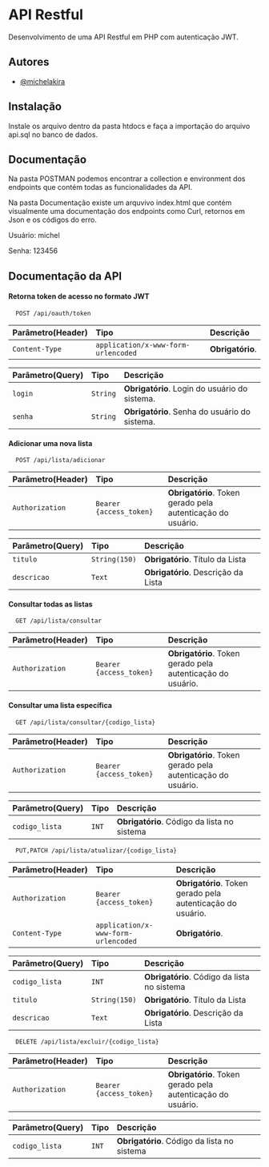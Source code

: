 
# API Restful

Desenvolvimento de uma API Restful em PHP com autenticação JWT.

## Autores

- [@michelakira](https://github.com/michelakira)


## Instalação

Instale os arquivo dentro da pasta htdocs e faça a importação do arquivo api.sql no banco de dados.




## Documentação

Na pasta POSTMAN podemos encontrar a collection e environment dos endpoints que contém todas as funcionalidades da API.

Na pasta Documentação existe um arquvivo index.html que contém visualmente uma documentação dos endpoints como Curl, retornos em Json e os códigos do erro.

Usuário: michel

Senha: 123456



## Documentação da API

#### Retorna token de acesso no formato JWT

```http
  POST /api/oauth/token
```

| Parâmetro(Header)   | Tipo       | Descrição                           |
| :---------- | :--------- | :---------------------------------- |
| `Content-Type` | `application/x-www-form-urlencoded` | **Obrigatório**.|

| Parâmetro(Query)   | Tipo       | Descrição                           |
| :---------- | :--------- | :---------------------------------- |
| `login` | `String` | **Obrigatório**. Login do usuário do sistema.|
| `senha` | `String` | **Obrigatório**. Senha do usuário do sistema.|


#### Adicionar uma nova lista

```http
  POST /api/lista/adicionar
```

| Parâmetro(Header)   | Tipo       | Descrição                           |
| :---------- | :--------- | :---------------------------------- |
| `Authorization` | `Bearer {access_token}` | **Obrigatório**. Token gerado pela autenticação do usuário.|

| Parâmetro(Query)   | Tipo       | Descrição                           |
| :---------- | :--------- | :---------------------------------- |
| `titulo ` | `String(150)` | **Obrigatório**. Título da Lista|
| `descricao ` | `Text` | **Obrigatório**. Descrição da Lista|


#### Consultar todas as listas

```http
  GET /api/lista/consultar
```

| Parâmetro(Header)   | Tipo       | Descrição                           |
| :---------- | :--------- | :---------------------------------- |
| `Authorization` | `Bearer {access_token}` | **Obrigatório**. Token gerado pela autenticação do usuário.|


#### Consultar uma lista específica

```http
  GET /api/lista/consultar/{codigo_lista}
```

| Parâmetro(Header)   | Tipo       | Descrição                           |
| :---------- | :--------- | :---------------------------------- |
| `Authorization` | `Bearer {access_token}` | **Obrigatório**. Token gerado pela autenticação do usuário.|

| Parâmetro(Query)   | Tipo       | Descrição                           |
| :---------- | :--------- | :---------------------------------- |
| `codigo_lista ` | `INT` | **Obrigatório**. Código da lista no sistema|



```http
  PUT,PATCH /api/lista/atualizar/{codigo_lista}
```

| Parâmetro(Header)   | Tipo       | Descrição                           |
| :---------- | :--------- | :---------------------------------- |
| `Authorization` | `Bearer {access_token}` | **Obrigatório**. Token gerado pela autenticação do usuário.|
| `Content-Type` | `application/x-www-form-urlencoded` | **Obrigatório**.|

| Parâmetro(Query)   | Tipo       | Descrição                           |
| :---------- | :--------- | :---------------------------------- |
| `codigo_lista ` | `INT` | **Obrigatório**. Código da lista no sistema|
| `titulo ` | `String(150)` | **Obrigatório**. Título da Lista|
| `descricao ` | `Text` | **Obrigatório**. Descrição da Lista|


```http
  DELETE /api/lista/excluir/{codigo_lista}
```

| Parâmetro(Header)   | Tipo       | Descrição                           |
| :---------- | :--------- | :---------------------------------- |
| `Authorization` | `Bearer {access_token}` | **Obrigatório**. Token gerado pela autenticação do usuário.|

| Parâmetro(Query)   | Tipo       | Descrição                           |
| :---------- | :--------- | :---------------------------------- |
| `codigo_lista ` | `INT` | **Obrigatório**. Código da lista no sistema|






